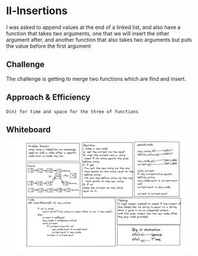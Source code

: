 # ll-Insertions

I was asked to append values at the end of a linked list, and also have a function that takes two arguments, one that we will insert the other argument after, and another function that also takes two arguments but puts the value before the first argument

## Challenge

The challenge is getting to merge two functions which are find and insert.

## Approach & Efficiency

    O(n) for time and space for the three of functions

## Whiteboard

![insertions](/Assets/linked_list_insert_after.png)
